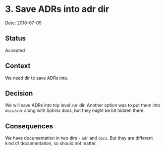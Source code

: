 # 3. Save ADRs into adr dir

Date: 2018-07-09

## Status

Accepted

## Context

We need dir to save ADRs into.

## Decision

We will save ADRs into top level `adr` dir. Another option was to put them into `docs/adr` along with Sphinx docs, but they might be bit hidden there.

## Consequences

We have documentation in two dirs - `adr` and `docs`. But they are different kind of documentation, so should not matter.

